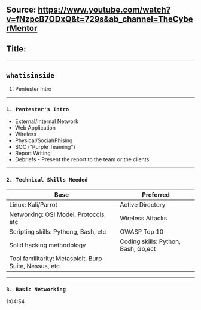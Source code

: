 ## Source: https://www.youtube.com/watch?v=fNzpcB7ODxQ&t=729s&ab_channel=TheCyberMentor
## Title:
---
## `whatisinside`
1. Pentester Intro
---
### `1. Pentester's Intro`
  - External/Internal Network
  - Web Application
  - Wireless
  - Physical/Social/Phising
  - SOC ("Purple Teaming")
  - Report Writing
  - Debriefs - Present the report to the team or the clients
---
### `2. Technical Skills Needed`
|Base | Preferred|
|-|-|
|Linux: Kali/Parrot|Active Directory|
|Networking: OSI Model, Protocols, etc|Wireless Attacks|
|Scripting skills: Pythong, Bash, etc|OWASP Top 10|
|Solid hacking methodology|Coding skills: Python, Bash, Go,ect|
|Tool familitarity: Metasploit, Burp Suite, Nessus, etc||
---
### `3. Basic Networking `
1:04:54
